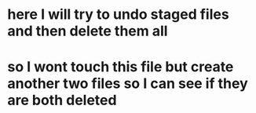 # here I will try to undo staged files and then delete them all
# so I wont touch this file but create another two files so I can see if they are both deleted